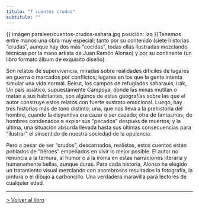 ```yaml
---
titulo: "7 cuentos crudos"
subtitulo: ""
---
```

{{ imágen paraleer/cuentos-crudos-sahara.jpg posición: izq }}Tenemos entre
manos una obra muy especial; tanto por su contenido (siete historias
“crudas”, aunque hay dos más “cocidas”, todas ellas ilustradas mezclando
técnicas por la mano artista de Juan Ramón Alonso) y por su continente (un
libro formato álbum de exquisito diseño).

Son relatos de supervivencia, miradas sobre realidades difíciles de lugares
en guerra o marcados por conflictos; lugares en los que la gente intenta
simular una vida normal. Beirut, los campos de refugiados saharauis, Irak, Un
país asiático, supuestamente Campoya, donde las minas mutilan o matan a sus
habitantes, son algunos de estas geografías sobre las que el autor construye
estos relatos con fuerte sustrato emocional. Luego, hay tres historias más de
tono distinto; una, que nos lleva a la prehistoria del hombre, cuando la
disyuntiva era cazar o ser cazado; otra de fantasmas, de hombres condenados a
expiar sus “pecados” después de muertos; y la última, una situación absurda
llevada hasta sus últimas consecuencias para “ilustrar” el sinsentido de
nuestra sociedad de la opulencia.

Pero a pesar de ser “crudos”, descarnados, realistas, estos cuentos están
poblados de “héroes” empeñados en vivir lo mejor posible. El autor no
renuncia a la ternura, al humor o a la ironía en estas narraciones literaria
y humanamente bellas, aunque duras. Para cada historia, Alonso ha elegido un
tratamiento visual mezclando con asombrosos resultados la fotografía, la
pintura o el dibujo a carboncillo. Una verdadera maravilla para lectores de
cualquier edad.

* * *

[> Volver al libro](/mislibros/cuentos-crudos)

